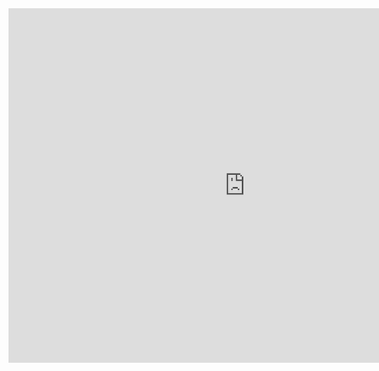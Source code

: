 <iframe width="933" height="700" src="https://app.powerbi.com/view?r=eyJrIjoiZTM2MzFlOTYtZWQyZi00NGQzLWE1NzMtNzJiMWMwMjYzZjY4IiwidCI6IjA2MzNmYTY1LTcwN2EtNDVmNy1hOTAwLTIxOTE2ZWMxNGRlOSJ9" frameborder="0" allowFullScreen="true"></iframe>
